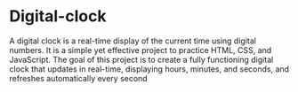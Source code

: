 # Digital-clock
A digital clock is a real-time display of the current time using digital numbers. It is a simple yet effective project to practice HTML, CSS, and JavaScript. The goal of this project is to create a fully functioning digital clock that updates in real-time, displaying hours, minutes, and seconds, and refreshes automatically every second
